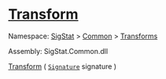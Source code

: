 # [Transform](./EndpointExtraction-100663588.md)

Namespace: [SigStat]() > [Common](./../../README.md) > [Transforms](./../README.md)

Assembly: SigStat.Common.dll

[Transform](./EndpointExtraction-100663588.md) ( [`Signature`](./../../Signature.md) signature )
